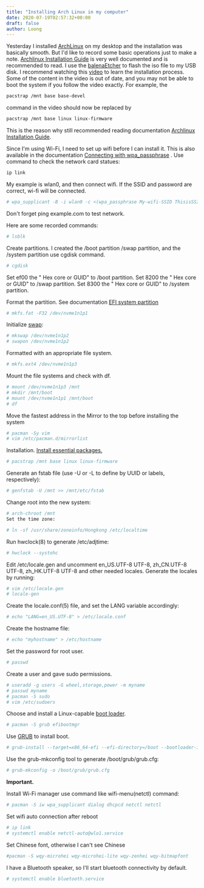 ```yaml
---
title: "Installing Arch Linux in my computer"
date: 2020-07-19T02:57:32+00:00
draft: false
author: Loong
---
```


[//]: # ( UUID: c7ee4ab9-9e4c-478b-81bb-8cbf354709e3 )
[//]: # ( Title: Installing Arch Linux in my computer )
[//]: # ( Created: 2020-07-19T02:57:32+00:00 )

Yesterday I installed [ArchLinux](https://www.archlinux.org/) on my desktop and the installation was basically smooth. But I'd like to record some basic operations just to make a note. [Archlinux Installation Guide](https://wiki.archlinux.org/index.php/installation_guide) is very well documented and is recommended to read.  I use the [balenaEtcher](https://www.balena.io/etcher/ ) to flash the iso file to my USB disk. I recommend watching this [video](https://youtu.be/NchV5UphQeQ) to learn the installation process. Some of the content in the video is out of date, and you may not be able to boot the system if you follow the video exactly. For example, the

```bash
pacstrap /mnt base base-devel
```

 command in the video should now be replaced by

```bash
pacstrap /mnt base linux linux-firmware
```

This is the reason why still recommended reading documentation  [Archlinux Installation Guide](https://wiki.archlinux.org/index.php/installation_guide).

Since I'm using Wi-Fi, I need to set up wifi before I can install it. This is also available in the documentation [Connecting with wpa\_passphrase](https://wiki.archlinux.org/index.php/Wpa_supplicant#Connecting_with_wpa_passphrase) . Use command to check the network card statues:

```bash
ip link
```

My example is wlan0, and then connect wifi. If the SSID and password are correct, wi-fi will be connected.

```bash
# wpa_supplicant -B -i wlan0 -c <(wpa_passphrase My-wifi-SSID ThisisSSIDPassword)
```

Don't forget ping example.com to test network.

Here are some recorded commands:

```bash
# lsblk

```

Create partitions. I created the /boot partition /swap partition, and the /system partition use cgdisk command.

```bash
# cgdisk

```

Set ef00 the " Hex core or GUID" to /boot partition. Set 8200 the " Hex core or GUID" to /swap partition. Set 8300 the " Hex core or GUID" to /system partition.

Format the partition. See  documentation [EFI system partition](https://wiki.archlinux.org/index.php/EFI_system_partition#Format_the_partition)

```bash
# mkfs.fat -F32 /dev/nvme1n1p1
```

Initialize [swap](https://wiki.archlinux.org/index.php/Swap):

```bash
# mkswap /dev/nvme1n1p2
# swapon /dev/nvme1n1p2
```

Formatted with an appropriate file system.

```bash
# mkfs.ext4 /dev/nvme1n1p3
```

Mount the file systems and check with df.

```bash
# mount /dev/nvme1n1p3 /mnt
# mkdir /mnt/boot
# mount /dev/nvme1n1p1 /mnt/boot
# df

```

Move the fastest address in the Mirror to the top before installing the system

```bash
# pacman -Sy vim
# vim /etc/pacman.d/mirrorlist
```

Installation. [Install essential packages.](https://wiki.archlinux.org/index.php/installation_guide#Install_essential_packages)

```bash
# pacstrap /mnt base linux linux-firmware
```

Generate an fstab file (use -U or -L to define by UUID or labels, respectively):

```bash
# genfstab -U /mnt >> /mnt/etc/fstab
```

Change root into the new system:

```bash
# arch-chroot /mnt
Set the time zone:
```

```bash
# ln -sf /usr/share/zoneinfo/Hongkong /etc/localtime

```

Run hwclock(8) to generate /etc/adjtime:

```bash
# hwclock --systohc

```

Edit /etc/locale.gen and uncomment en\_US.UTF-8 UTF-8,  zh\_CN.UTF-8 UTF-8, zh\_HK.UTF-8 UTF-8 and other needed locales. Generate the locales by running:

```bash
# vim /etc/locale.gen
# locale-gen
```

Create the locale.conf(5) file, and set the LANG variable accordingly:

```bash
# echo "LANG=en_US.UTF-8" > /etc/locale.conf
```

Create the hostname file:

```bash
# echo "myhostname" > /etc/hostname
```

Set the password for root user.

```bash
# passwd
```

Create a user and gave sudo permissions.

```bash
# useradd -g users -G wheel,storage,power -m myname
# passwd myname
# pacman -S sudo
# vim /etc/sudoers
```

Choose and install a Linux-capable [boot loader](https://wiki.archlinux.org/index.php/Arch_boot_process#Boot_loader).

```bash
# pacman -S grub efibootmgr
```

Use [GRUB](https://wiki.archlinux.org/index.php/GRUB) to install boot.

```bash
# grub-install --target=x86_64-efi --efi-directory=/boot --bootloader-id=GRUB
```

Use the grub-mkconfig tool to generate /boot/grub/grub.cfg:

```bash
# grub-mkconfig -o /boot/grub/grub.cfg
```

**Important.**

Install Wi-Fi manager use command like wifi-menu(netctl) command:

```bash
# pacman -S iw wpa_supplicant dialog dhcpcd netctl netctl

```

Set wifi auto connection after reboot

```bash
# ip link
# systemctl enable netctl-auto@wlo1.service
```

Set Chinese font, otherwise I can't see Chinese

```bash
#pacman -S wqy-microhei wqy-microhei-lite wqy-zenhei wqy-bitmapfont
```

I have a Bluetooth speaker, so I'll start bluetooth connectivity by default.

```bash
# systemctl enable bluetooth.service
```
